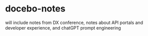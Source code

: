 # docebo-notes
will include notes from DX conference, notes about API portals and developer experience, and chatGPT prompt engineering
